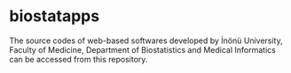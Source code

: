 # biostatapps

The source codes of web-based softwares developed by İnönü University, Faculty of Medicine, Department of Biostatistics and Medical Informatics can be accessed from this repository.
